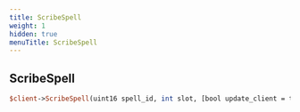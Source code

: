 ```yaml
---
title: ScribeSpell
weight: 1
hidden: true
menuTitle: ScribeSpell
---
```

## ScribeSpell
```perl
$client->ScribeSpell(uint16 spell_id, int slot, [bool update_client = true])
```